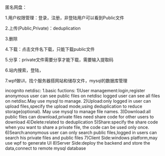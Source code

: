 匿名网盘：

1.用户权限管理：登录，注册，非登陆用户可以看到Public文件

2.上传(Public,Private)：deduplication  

3.删除

4.下载：点击文件名下载，只能下载public文件

5.分享：private文件需要分享才能下载，需要输入提取码

6.站内搜索，登陆，

7.wpf做UI，找个服务器搭网站和储存文件，mysql的数据库管理


incognito netdisc:
1.basic fuctions:
	1)User management:login,register
		anonymous user can see public files on netdisc
		logged user can see all files on netdisc.May use mysql to manage.
	2)Upload:only logged in user can upload files,specify the upload mode,using deduplication to reduce storage(optional). May use mysql to manage file names.
	3)Download:all public files can download,private files need share code for other users to download
	4)Delete:related to deduplication
	5)Share:specify the share code when you want to share a private file, the code can be used only once.
	6)Search:anonymous  user can only search public files,logged in users can search his private files and public files
	7)Client Side:windows platform,may use wpf to generate UI
	8)Server Side:deploy the backend and store the data,connect to remote mysql database